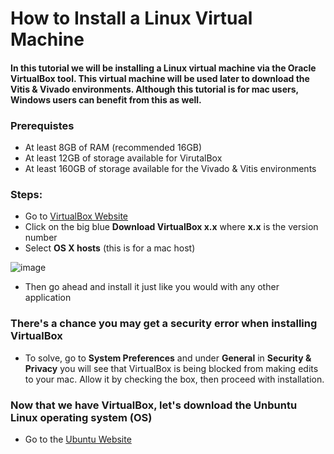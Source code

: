 # How to Install a Linux Virtual Machine 
#### In this tutorial we will be installing a Linux virtual machine via the Oracle VirtualBox tool. This virtual machine will be used later to download the Vitis & Vivado environments. Although this tutorial is for mac users, Windows users can benefit from this as well.

### Prerequistes
* At least 8GB of RAM (recommended 16GB)
* At least 12GB of storage available for VirutalBox
* At least 160GB of storage available for the Vivado & Vitis environments


### Steps:
* Go to [VirtualBox Website](https://www.virtualbox.org/)
* Click on the big blue **Download VirtualBox x.x** where **x.x** is the version number
* Select **OS X hosts** (this is for a mac host)

![image](https://user-images.githubusercontent.com/49121005/109451227-97389580-7a12-11eb-90b2-05fa507061fc.png)


* Then go ahead and install it just like you would with any other application


### There's a chance you may get a security error when installing VirtualBox
  * To solve, go to **System Preferences** and under **General** in **Security & Privacy** you will see that VirtualBox is being blocked from making edits to your  mac. Allow it by checking the box, then proceed with installation.



### Now that we have VirtualBox, let's download the Unbuntu Linux operating system (OS)
* Go to the [Ubuntu Website](https://ubuntu.com/)



